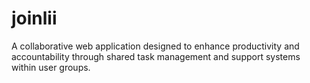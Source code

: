 # joinlii
A collaborative web application designed to enhance productivity and accountability through shared task management and support systems within user groups.
